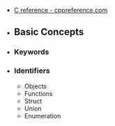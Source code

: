 - [C reference - cppreference.com](https://en.cppreference.com/w/c)
- ## Basic Concepts
- ### Keywords
- ### Identifiers
	- Objects
	- Functions
	- Struct
	- Union
	- Enumeration